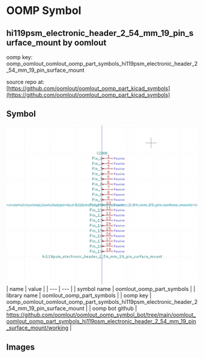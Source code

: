 # OOMP Symbol  
## hi119psm_electronic_header_2_54_mm_19_pin_surface_mount  by oomlout  
  
oomp key: oomp_oomlout_oomlout_oomp_part_symbols_hi119psm_electronic_header_2_54_mm_19_pin_surface_mount  
  
source repo at: [https://github.com/oomlout/oomlout_oomp_part_kicad_symbols](https://github.com/oomlout/oomlout_oomp_part_kicad_symbols)  
## Symbol  
  
[![working.png](working_600.png)](working.png)  
| name | value | 
| --- | --- | 
| symbol name | oomlout_oomp_part_symbols | 
| library name | oomlout_oomp_part_symbols | 
| oomp key | oomp_oomlout_oomlout_oomp_part_symbols_hi119psm_electronic_header_2_54_mm_19_pin_surface_mount | 
| oomp bot github | https://github.com/oomlout/oomlout_oomp_symbol_bot/tree/main/oomlout_oomlout_oomp_part_symbols_hi119psm_electronic_header_2_54_mm_19_pin_surface_mount/working | 
## Images  
